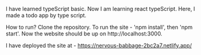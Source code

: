 I have learned typeScript basic. Now I am learning react typeScript. Here, I made a todo app by type script.

How to run?
Clone the repository.
To run the site - 'npm install', then 'npm start'.
Now the website should be up on http://localhost:3000.

I have deployed the site at - https://nervous-babbage-2bc2a7.netlify.app/